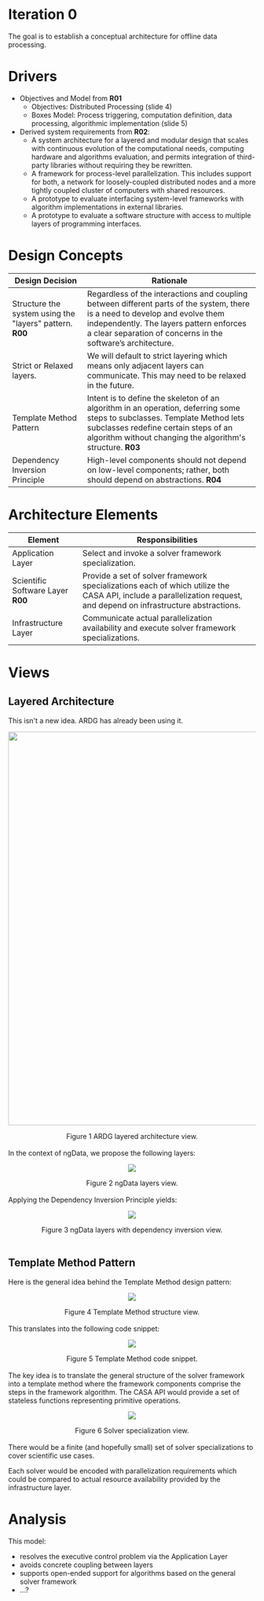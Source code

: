 # Iteration 0
The goal is to establish a conceptual architecture for offline data processing.

# Drivers
* Objectives and Model from **R01**
    * Objectives: Distributed Processing (slide 4)
    * Boxes Model: Process triggering, computation definition, data processing, algorithmic implementation (slide 5)
* Derived system requirements from **R02**:
    * A system architecture for a layered and modular design that scales with continuous evolution of the computational
needs, computing hardware and algorithms evaluation, and permits integration of third-party libraries without requiring
they be rewritten.
    * A framework for process-level parallelization. This includes support for both, a network for loosely-coupled distributed
nodes and a more tightly coupled cluster of computers with shared resources.
    * A prototype to evaluate interfacing system-level frameworks with algorithm implementations in external libraries.
    * A prototype to evaluate a software structure with access to multiple layers of programming interfaces.

# Design Concepts
| Design Decision | Rationale |
| --------------- | --------- |
| Structure the system using the "layers" pattern. **R00** | Regardless of the interactions and coupling between different parts of the system, there is a need to develop and evolve them independently. The layers pattern enforces a clear separation of concerns in the software’s architecture. |
| Strict or Relaxed layers.| We will default to strict layering which means only adjacent layers can communicate. This may need to be relaxed in the future.|
| Template Method Pattern | Intent is to define the skeleton of an algorithm in an operation, deferring some steps to subclasses. Template Method lets subclasses redefine certain steps of an algorithm without changing the algorithm's structure. **R03**|
| Dependency Inversion Principle | High-level components should not depend on low-level components; rather, both should depend on abstractions. **R04** |

# Architecture Elements
| Element     | Responsibilities |
| ----------- | ---------------- |
| Application Layer | Select and invoke a solver framework specialization.|
| Scientific Software Layer **R00** | Provide a set of solver framework specializations each of which utilize the CASA API, include a parallelization request, and depend on infrastructure abstractions.|
| Infrastructure Layer | Communicate actual parallelization availability and execute solver framework specializations.| 

# Views
## Layered Architecture
This isn't a new idea. ARDG has already been using it.
<p align="center">
  <img src="https://github.com/whiteheaddmark/ngData-Architecture/blob/master/images/ARDGLayers.png?raw=true" width="800" height="800">
</p>

<div align="center">Figure 1 ARDG layered architecture view.</div>
</br>
In the context of ngData, we propose the following layers:
<p align="center">
  <img src="https://github.com/whiteheaddmark/ngData-Architecture/blob/master/images/ngData-Layers.png?raw=true">
</p>

<div align="center">Figure 2 ngData layers view.</div>
</br>
Applying the Dependency Inversion Principle yields:
<p align="center">
  <img src="https://github.com/whiteheaddmark/ngData-Architecture/blob/master/images/ngData-Layers-with-DIP.png?raw=true">
</p>

<div align="center">Figure 3 ngData layers with dependency inversion view.</div>
</br>

## Template Method Pattern
Here is the general idea behind the Template Method design pattern:
<p align="center">
  <img src="https://github.com/whiteheaddmark/ngData-Architecture/blob/master/images/Template-Method-Structure.png?raw=true">
</p>

<div align="center">Figure 4 Template Method structure view.</div>
</br>
This translates into the following code snippet:
<p align="center">
  <img src="https://github.com/whiteheaddmark/ngData-Architecture/blob/master/images/Template-Method-Code-Snippet.png?raw=true">
</p>

<div align="center">Figure 5 Template Method code snippet.</div>
</br>
The key idea is to translate the general structure of the solver framework into a template method where the framework components comprise the steps in the framework algorithm. The CASA API would provide a set of stateless functions representing primitive operations.
<p align="center">
  <img src="https://github.com/whiteheaddmark/ngData-Architecture/blob/master/images/Solver-Specialization.png?raw=true">
</p>

<div align="center">Figure 6 Solver specialization view.</div>
</br>
There would be a finite (and hopefully small) set of solver specializations to cover scientific use cases. 

Each solver would be encoded with parallelization requirements which could be compared to actual resource availability provided by the infrastructure layer.

# Analysis
This model:
* resolves the executive control problem via the Application Layer
* avoids concrete coupling between layers
* supports open-ended support for algorithms based on the general solver framework
* ...?

